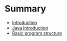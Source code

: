 # Summary

* [Introduction](README.md)
* [Java Introduction](chapter1.md)
* [Basic program structure](basic-program-structure.md)

